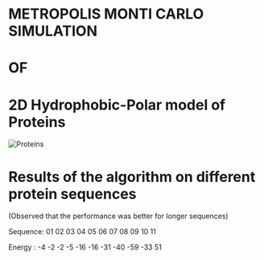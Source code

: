 # METROPOLIS MONTI CARLO SIMULATION
# OF
# 2D Hydrophobic-Polar model of Proteins

![Proteins](https://github.com/zeeshanalipanhwar/Monti-Carlo-Simulations-of-2D-HP-Model/blob/master/protiens.png)

# Results of the algorithm on different protein sequences

(Observed that the performance was better for longer sequences)

Sequence: 01  02  03  04  05  06  07  08  09  10  11

Energy  : -4  -2  -2  -5  -16 -16 -31 -40 -59 -33 51
